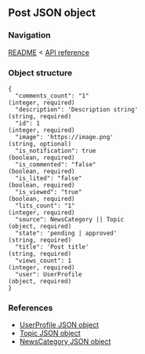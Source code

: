## Post JSON object

### Navigation
[README](../../README.md)
<
[API reference](../api_reference.md)

### Object structure
```
{
  "comments_count": "1"                                                         (integer, required)
  "description": 'Description string'                                           (string, required)
  "id": 1                                                                       (integer, required)
  "image": 'https://image.png'                                                  (string, optional)
  "is_notification": true                                                       (boolean, required)
  "is_commented": "false"                                                       (boolean, required)
  "is_lited": "false"                                                           (boolean, required)
  "is_viewed": "true"                                                           (boolean, required)
  "lits_count": "1"                                                             (integer, required)
  "source": NewsCategory || Topic                                               (object, required)
  "state": 'pending | approved'                                                 (string, required)
  "title": 'Post title'                                                         (string, required)
  "views_count": 1                                                              (integer, required)
  "user": UserProfile                                                           (object, required)
}
```

### References
- [UserProfile JSON object](./user_profile.md)
- [Topic JSON object](./topic.md)
- [NewsCategory JSON object](./news_category.md)
